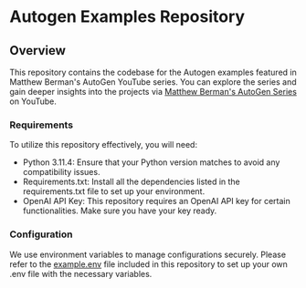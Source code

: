 # Autogen Examples Repository

## Overview

This repository contains the codebase for the Autogen examples featured in Matthew Berman's AutoGen YouTube series. You can explore the series and gain deeper insights into the projects via [Matthew Berman's AutoGen Series](https://youtube.com/playlist?list=PLp9pLaqAQbY2vUjGEVgz8yAOdJlyy3AQb&si=RCqWVdcujzj9vj0B) on YouTube.

### Requirements

To utilize this repository effectively, you will need:

- Python 3.11.4: Ensure that your Python version matches to avoid any compatibility issues.
- Requirements.txt: Install all the dependencies listed in the requirements.txt file to set up your environment.
- OpenAI API Key: This repository requires an OpenAI API key for certain functionalities. Make sure you have your key ready.

### Configuration

We use environment variables to manage configurations securely. Please refer to the [example.env](example.env) file included in this repository to set up your own .env file with the necessary variables.

